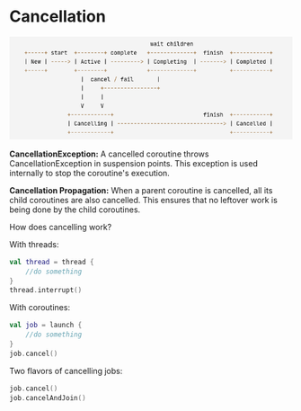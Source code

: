 
# Cancellation



![img.png](images/jobStates.png) 


**CancellationException:**
A cancelled coroutine throws CancellationException in suspension points. This exception is used internally to stop the coroutine's execution. 

**Cancellation Propagation:** 
When a parent coroutine is cancelled, all its child coroutines are also cancelled. This ensures that no leftover work is being done by the child coroutines.

How does cancelling work?

With threads:

```kotlin
val thread = thread {
    //do something
} 
thread.interrupt()
```

With coroutines:

```kotlin
val job = launch {
    //do something
}
job.cancel()
```

Two flavors of cancelling jobs:

```kotlin
job.cancel()
job.cancelAndJoin()
```



<!-- Image from: https://kotlinlang.org/api/kotlinx.coroutines/kotlinx-coroutines-core/kotlinx.coroutines/-job/  -->